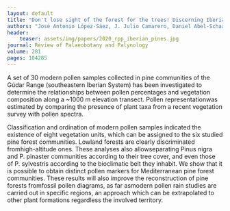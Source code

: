 ```yaml
---
layout: default
title: "Don't lose sight of the forest for the trees! Discerning Iberian pine communities by means of pollen‐vegetation relationships"
authors: "José Antonio López-Sáez, J. Julio Camarero, Daniel Abel-Schaad, Reyes Luelmo-Lautenschlaeger, Sebastián Pérez-Díaz, Francisca Alba-Sánchez, and José S. Carrión" 
header:
    teaser: assets/img/papers/2020_rpp_iberian_pines.jpg
journal: Review of Palaeobotany and Palynology
volume: 281
pages: 104285 
---
```


A set of 30 modern pollen samples collected in pine communities of the Gúdar Range (southeastern Iberian System) has been investigated to determine the relationships between pollen percentages and vegetation composition along a ~1000 m elevation transect. Pollen representationwas estimated by comparing the presence of plant taxa from a recent vegetation survey with pollen spectra. 

Classification and ordination of modern pollen samples indicated the existence of eight vegetation units, which can be assigned to the six studied pine forest communities. Lowland forests are clearly discriminated fromhigh-altitude ones. These analyses also allowseparating Pinus nigra and P. pinaster communities according to their tree cover, and even those of P. sylvestris according to the bioclimatic belt they inhabit. We show that it is possible to obtain distinct pollen markers for Mediterranean pine forest communities. These results will also improve the reconstruction of pine forests fromfossil pollen diagrams, as far asmodern pollen rain studies are carried out in specific regions, an approach which can be extrapolated to other plant formations regardless the involved territory.